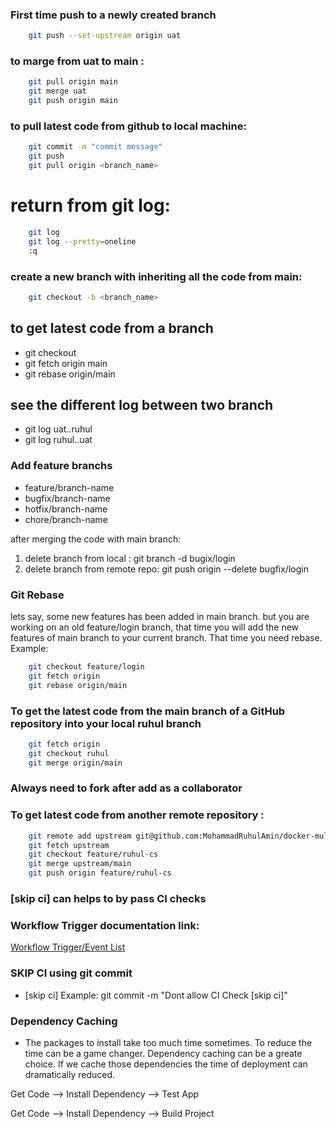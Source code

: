 ### First time push to a newly created branch
```bash
    git push --set-upstream origin uat
```
### to marge from uat to main : 
```bash
    git pull origin main 
    git merge uat 
    git push origin main 
```

### to pull latest code from github to local machine:

```bash
    git commit -m "commit message"
    git push
    git pull origin <branch_name>
```


# return from git log:
```bash
    git log
    git log --pretty=oneline
    :q
```
### create a new branch with inheriting all the code from main:
```bash
    git checkout -b <branch_name>
```


## to get latest code from a branch
- git checkout <your-branch>
- git fetch origin main
- git rebase origin/main


## see the different log between two branch
- git log uat..ruhul
- git log ruhul..uat

### Add feature branchs
- feature/branch-name
- bugfix/branch-name
- hotfix/branch-name
- chore/branch-name 

after merging the code with main branch: 
1. delete branch from local : git branch -d bugix/login
2. delete branch from remote repo: git push origin --delete bugfix/login

### Git Rebase
lets say, some new features has been added in main branch. but you are working on an old feature/login branch,
that time you will add the new features of main branch to your current branch. That time you need rebase.
Example:
```bash
    git checkout feature/login
    git fetch origin 
    git rebase origin/main

```

### To get the latest code from the main branch of a GitHub repository into your local ruhul branch

```bash
    git fetch origin
    git checkout ruhul
    git merge origin/main

```
### Always need to fork after add as a collaborator 

### To get latest code from another remote repository :

```bash
    git remote add upstream git@github.com:MohammadRuhulAmin/docker-multi-stage-build.git
    git fetch upstream
    git checkout feature/ruhul-cs
    git merge upstream/main    
    git push origin feature/ruhul-cs


```

### [skip ci] can helps to by pass CI checks

### Workflow Trigger documentation link: 
[Workflow Trigger/Event List](https://docs.github.com/en/actions/writing-workflows/choosing-when-your-workflow-runs/events-that-trigger-workflows)


### SKIP CI using git commit 
- [skip ci] Example: git commit -m "Dont allow CI Check [skip ci]"



### Dependency Caching
- The packages to install take too much time sometimes. To reduce the time can
be a game changer. Dependency caching can be a greate choice. If we cache those dependencies the time of deployment can dramatically reduced.


Get Code --> Install Dependency --> Test App

Get Code --> Install Dependency --> Build Project
